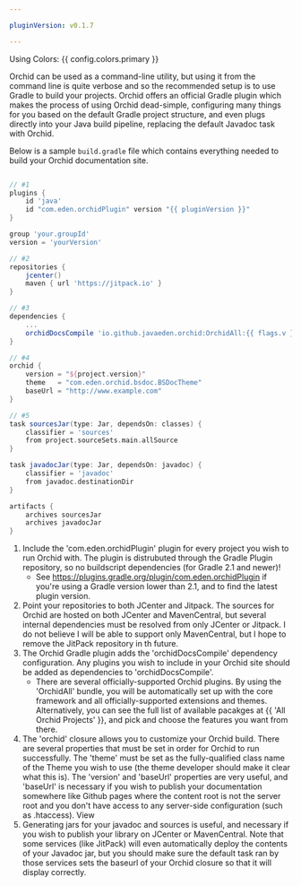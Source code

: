 ```yaml
---

pluginVersion: v0.1.7

---
```


Using Colors: {{ config.colors.primary }}

Orchid can be used as a command-line utility, but using it from the command line is quite verbose and so the recommended
setup is to use Gradle to build your projects. Orchid offers an official Gradle plugin which makes the process of using
Orchid dead-simple, configuring many things for you based on the default Gradle project structure, and even plugs directly
into your Java build pipeline, replacing the default Javadoc task with Orchid.

Below is a sample `build.gradle` file which contains everything needed to build your Orchid documentation site.

```groovy

// #1
plugins {
    id 'java'
    id "com.eden.orchidPlugin" version "{{ pluginVersion }}"
}

group 'your.groupId'
version = 'yourVersion'

// #2 
repositories {
    jcenter()
    maven { url 'https://jitpack.io' }
}

// #3 
dependencies {
    ...
    orchidDocsCompile 'io.github.javaeden.orchid:OrchidAll:{{ flags.v }}'
}

// #4
orchid {
    version = "${project.version}"
    theme   = "com.eden.orchid.bsdoc.BSDocTheme"
    baseUrl = "http://www.example.com"
}

// #5 
task sourcesJar(type: Jar, dependsOn: classes) {
    classifier = 'sources'
    from project.sourceSets.main.allSource
}

task javadocJar(type: Jar, dependsOn: javadoc) {
    classifier = 'javadoc'
    from javadoc.destinationDir
}

artifacts {
    archives sourcesJar
    archives javadocJar
}
```

1) Include the 'com.eden.orchidPlugin' plugin for every project you wish to run Orchid with. The plugin is distrubuted
    through the Gradle Plugin repository, so no buildscript dependencies (for Gradle 2.1 and newer)!
    - See https://plugins.gradle.org/plugin/com.eden.orchidPlugin if you're using a Gradle version lower than 2.1, and 
     to find the latest plugin version.
2) Point your repositories to both JCenter and Jitpack. The sources for Orchid are hosted on both JCenter and MavenCentral, 
    but several internal dependencies must be resolved from only JCenter or Jitpack. I do not believe I will be able to 
    support only MavenCentral, but I hope to remove the JitPack repository in th future.
3) The Orchid Gradle plugin adds the 'orchidDocsCompile' dependency configuration. Any plugins you wish to include in 
    your Orchid site should be added as dependencies to 'orchidDocsCompile'.
    - There are several officially-supported Orchid plugins. By using the 'OrchidAll' bundle, you will be automatically
     set up with the core framework and all officially-supported extensions and themes. Alternatively, you can see the
     full list of available pacakges at {{ 'All Orchid Projects' }}, and pick and choose the features
     you want from there.
4) The 'orchid' closure allows you to customize your Orchid build. There are several properties that must be set in 
    order for Orchid to run successfully. The 'theme' must be set as the fully-qualified class name of the Theme you
    wish to use (the theme developer should make it clear what this is). The 'version' and 'baseUrl' properties are very
    useful, and 'baseUrl' is necessary if you wish to publish your documentation somewhere like Github pages where the 
    content root is not the server root and you don't have access to any server-side configuration (such as .htaccess).
    View
5) Generating jars for your javadoc and sources is useful, and necessary if you wish to publish your library on JCenter
    or MavenCentral. Note that some services (like JitPack) will even automatically deploy the contents of your Javadoc 
    jar, but you should make sure the default task ran by those services sets the baseurl of your Orchid closure so that
    it will display correctly.